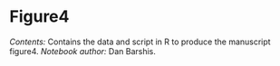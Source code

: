 # Figure4
*Contents:* Contains the data and script in R to produce the manuscript figure4. *Notebook author:* Dan Barshis. 
